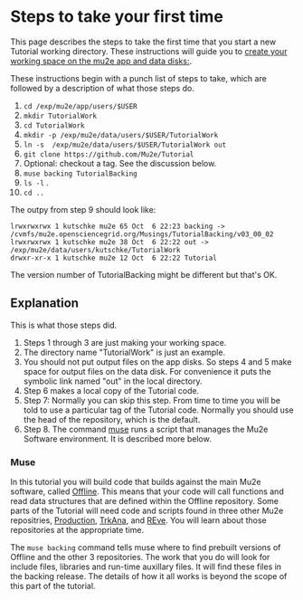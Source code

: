 # Steps to take your first time

This page describes the steps to take the first time that you start a new Tutorial working directory.
These instructions will guide you to [create your working space on the mu2e app and data disks:](https://mu2ewiki.fnal.gov/wiki/LoginTutorial#Mu2e_Disks).

These instructions begin with a punch list of steps to take, which are followed by a description of what those steps do.


1. ```cd /exp/mu2e/app/users/$USER```
1. ```mkdir TutorialWork```
1. ```cd TutorialWork```
1. ```mkdir -p /exp/mu2e/data/users/$USER/TutorialWork```
1. ```ln -s  /exp/mu2e/data/users/$USER/TutorialWork out```
1. ```git clone https://github.com/Mu2e/Tutorial```
1. Optional: checkout a tag. See the discussion below.
1. ```muse backing TutorialBacking```
1. ```ls -l``` .
1. ```cd ..```

The outpy from step 9 should look like:

```
lrwxrwxrwx 1 kutschke mu2e 65 Oct  6 22:23 backing -> /cvmfs/mu2e.opensciencegrid.org/Musings/TutorialBacking/v03_00_02
lrwxrwxrwx 1 kutschke mu2e 38 Oct  6 22:22 out -> /exp/mu2e/data/users/kutschke/TutorialWork
drwxr-xr-x 1 kutschke mu2e 12 Oct  6 22:22 Tutorial
```
The version number of TutorialBacking might be different but that's OK.

## Explanation

This is what those steps did.

1. Steps 1 through 3 are just making your working space.
1. The directory name "TutorialWork" is just an example.
1. You should not put output files on the app disks. So steps 4 and 5 make space for output files on the data disk. For convenience it puts the symbolic link named "out" in the local directory.
1. Step 6 makes a local copy of the Tutorial code.
1. Step 7: Normally you can skip this step.  From time to time you will be told to use a particular tag of the Tutorial code.  Normally you should use the head of the repository, which is the default.
1. Step 8. The command [muse](https://mu2ewiki.fnal.gov/wiki/Muse) runs a script that manages the Mu2e Software environment. It is described more below.

### Muse ###

In this tutorial you will build code that builds against the main Mu2e software, called [Offline](https://github.com/Mu2e/Offline).
This means that your code will call functions and read data structures that are defined within the Offline repository.
Some parts of the Tutorial will need code and scripts found in three other Mu2e repositries, [Production](https://github.com/Mu2e/Production),
[TrkAna](https://github.com/Mu2e/TrkAna), and [REve](https://github.com/Mu2e/REve). You will learn about those repositories at the appropriate time.

The ```muse backing``` command tells muse where to find prebuilt versions of Offline and the other 3 repositories.  The work that you do will look for
include files, libraries and run-time auxillary files.  It will find these files in the backing release.
The details of how it all works is beyond the scope of this part of the tutorial.
